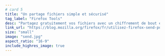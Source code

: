```yaml
---
# card 5
title: "Un partage fichiers simple et sécurisé"
tag_label: "Firefox Tools"
desc: "Partagez gratuitement vos fichiers avec un chiffrement de bout en bout et un lien qui expire automatiquement avec Firefox Send."
link_url: "https://blog.mozilla.org/firefox/fr/utilisez-firefox-send-pour-partager-gratuitement-des-fichiers-en-toute-securite/?utm_source=www.mozilla.org&utm_medium=referral&utm_campaign=homepage&utm_content=card"
size: "small"
image: "send.jpg"
aspect_ratio: "16-9"
include_highres_image: true
---
```

